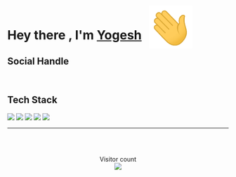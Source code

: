 <html>
<h1>Hey there , I'm <a href="https://github.com/mokalyogesh113">Yogesh</a> 
<img src="hi.gif" alt="" width="100px" style="position:relative;top:20px; left:10px; max-width: 50%;">
</h1>



<h2>Social Handle</h2>
<a href="https://www.linkedin.com/in/mokalyogesh113/" target="_blank" ><img
        src="https://img.shields.io/badge/mokalyogesh113-30302f?style=flat&logo=linkedin" alt=""></a>
<a href="https://twitter.com/yogeshmokal4" target="_blank" ><img
        src="https://img.shields.io/badge/@yogeshmokal4-30302f?style=flat&logo=twitter" alt=""></a>
<a href="mailto:mokalyogesh113@gmail.com" target="_blank" ><img
        src="https://img.shields.io/badge/@mokalyogesh113@gmail.com-30302f?style=flat&logo=gmail" alt=""></a>
<a href="https://www.instagram.com/tricky__mind.me" target="_blank" ><img src="https://img.shields.io/badge/@tricky__mind.me-30302f?style=flat&logo=instagram" alt=""></a>
<a href="http://t.me/mokalyogesh113"  target="_blank" ><img src="https://img.shields.io/badge/mokalyogesh113-30302f?style=flat&logo=telegram" alt=""></a>

<h2>Tech Stack<img id="typing-man"
        src="https://emojipedia-us.s3.amazonaws.com/source/skype/289/man-technologist_1f468-200d-1f4bb.png" width="40px"
        style="position: relative;top: 7px;" alt=""></h2>
<p>
    <img src="https://img.shields.io/badge/C-00599C?style=for-the-badge&logo=C&logoColor=white" />
    <img src="https://img.shields.io/badge/C%2B%2B-00599C?style=for-the-badge&logo=C%2B%2B&logoColor=white" />
    <img src="https://img.shields.io/badge/Python-3776AB?style=for-the-badge&logo=python&logoColor=white" />
    <img src="https://img.shields.io/badge/HTML-FF4500?style=for-the-badge&logo=html5&logoColor=white" />
    <img src="https://img.shields.io/badge/CSS-0081CB?&style=for-the-badge&logo=css3&logoColor=white" />
    <!-- <img src="https://img.shields.io/badge/JavaScript-F7DF1E?style=for-the-badge&logo=javascript&logoColor=black"/> -->
    <!-- <img src="https://img.shields.io/badge/Bootstrap-563D7C?style=for-the-badge&logo=bootstrap&logoColor=white"/> -->
    <!-- <img src="https://img.shields.io/badge/Bulma-00C7B7?style=for-the-badge&logo=bulma&logoColor=white"/> -->
    <!-- <img src="https://img.shields.io/badge/Django-092E20?style=for-the-badge&logo=django&logoColor=white"/> -->
    <!-- <br> -->
    <!-- <img src="https://img.shields.io/badge/Flask-000000?style=for-the-badge&logo=flask&logoColor=white"/> -->
    <!-- <img src="https://img.shields.io/badge/postgres-0B96B2?style=for-the-badge&logo=postgresql&logoColor=white"/> -->
    <!-- <img src="https://img.shields.io/badge/SQLite-07405E?style=for-the-badge&logo=sqlite&logoColor=white"/> -->
</p>
<hr style="height:1px;">
<br>
<img src="https://github-readme-stats.vercel.app/api/top-langs/?username=mokalyogesh113&theme=outrun" alt="" align ="center" >

<p align="center"> 
  Visitor count<br>
  <img src="https://profile-counter.glitch.me/mokalyogesh113/count.svg" />
</p>        
        
</html>
